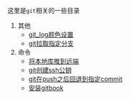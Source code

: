 这里是`git`相关的一些目录

1. 其他
    -   [git_log颜色设置](./other/git_log颜色设置.md)
    -   [git拉取指定分支](./other/git拉取指定分支.md)
2. 命令
    -   [将本地库推到远端](./doc/将本地库推到远端.md)
    -   [git创建ssh公钥](./doc/git创建ssh公钥.md)
    -   [git在push之后回退到指定commit](./doc/git在push之后回退到指定commit.md)
    -   [安装gitbook](./doc/安装gitbook.md)